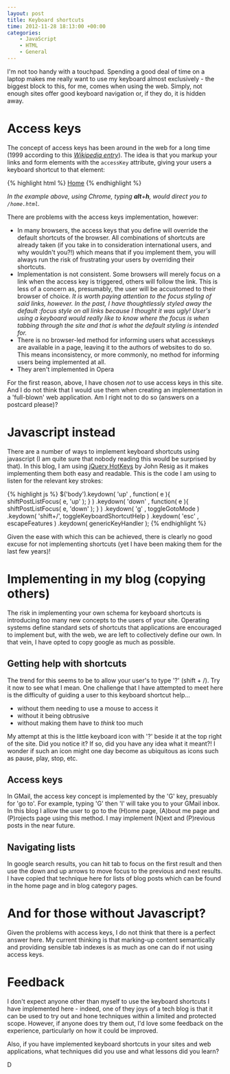 ```yaml
---
layout: post
title: Keyboard shortcuts
time: 2012-11-28 18:13:00 +00:00
categories:
    - JavaScript
    - HTML
    - General
---
```

I'm not too handy with a touchpad. Spending a good deal of time on a laptop makes me really want to use my keyboard almost exclusively - the biggest block to this, for me, comes when using the web. Simply, not enough sites offer good keyboard navigation or, if they do, it is hidden away.<!--more-->

# Access keys

The concept of access keys has been around in the web for a long time (1999 according to this <cite>[Wikipedia entry](http://en.wikipedia.org/wiki/Access_key)</cite>). The idea is that you markup your links and form elements with the `accessKey` attribute, giving your users a keyboard shortcut to that element:

{% highlight html %}
<a href="/home.html" accesskey="h" title="Go to the home page">Home</a>
{% endhighlight %}

*In the example above, using Chrome, typing **alt**+**h**, would direct you to `/home.html`.*

There are problems with the access keys implementation, however:

* In many browsers, the access keys that you define will override the default shortcuts of the browser. All combinations of shortcuts are already taken (if you take in to consideration international users, and why wouldn't you?!) which means that if you implement them, you will always run the risk of frustrating your users by overriding their shortcuts.
* Implementation is not consistent. Some browsers will merely focus on a link when the access key is triggered, others will follow the link. This is less of a concern as, presumably, the user will be accustomed to their browser of choice. *It is worth paying attention to the focus styling of said links, however. In the past, I have thoughtlessly styled away the default :focus style on all links because I thought it was ugly! User's using a keyboard would really like to know where the focus is when tabbing through the site and that is what the default styling is intended for.*
* There is no browser-led method for informing users what accesskeys are available in a page, leaving it to the authors of websites to do so. This means inconsistency, or more commonly, no method for informing users being implemented at all.
* They aren't implemented in Opera

For the first reason, above, I have chosen *not* to use access keys in this site. And I do not think that I would use them when creating an implementation in a 'full-blown' web application. Am I right not to do so (answers on a postcard please)?

# Javascript instead

There are a number of ways to implement keyboard shortcuts using javascript (I am quite sure that nobody reading this would be surprised by that). In this blog, I am using [jQuery HotKeys](https://github.com/jeresig/jquery.hotkeys) by John Resig as it makes implementing them both easy and readable. This is the code I am using to listen for the relevant key strokes:

{% highlight js %}
$('body').keydown( 'up'     , function( e ){ shiftPostListFocus( e, 'up'   ); } )
         .keydown( 'down'   , function( e ){ shiftPostListFocus( e, 'down' ); } )
         .keydown( 'g'      , toggleGotoMode             )
         .keydown( 'shift+/', toggleKeyboardShortcutHelp )
         .keydown( 'esc'    , escapeFeatures             )
         .keydown( genericKeyHandler );
{% endhighlight %}

Given the ease with which this can be achieved, there is clearly no good excuse for not implementing shortcuts (yet I have been making them for the last few years)!

# Implementing in my blog (copying others)

The risk in implementing your own schema for keyboard shortcuts is introducing too many new concepts to the users of your site. Operating systems define standard sets of shortcuts that applications are encouraged to implement but, with the web, we are left to collectively define our own. In that vein, I have opted to copy google as much as possible.

## Getting help with shortcuts

The trend for this seems to be to allow your user's to type '?' (shift + /). Try it now to see what I mean. One challenge that I have attempted to meet here is the difficulty of guiding a user to this keyboard shortcut help...

* without them needing to use a mouse to access it
* without it being obtrusive
* without making them have to *think* too much

My attempt at this is the little keyboard icon with '?' beside it at the top right of the site. Did you notice it? If so, did you have any idea what it meant?! I wonder if such an icon might one day become as ubiquitous as icons such as pause, play, stop, etc.

## Access keys

In GMail, the access key concept is implemented by the 'G' key, presuably for 'go to'. For example, typing 'G' then 'I' will take you to your GMail inbox. In this blog I allow the user to go to the (H)ome page, (A)bout me page and (P)rojects page using this method. I may implement (N)ext and (P)revious posts in the near future.

## Navigating lists

In google search results, you can hit tab to focus on the first result and then use the down and up arrows to move focus to the previous and next results. I have copied that technique here for lists of blog posts which can be found in the home page and in blog category pages.

# And for those without Javascript?

Given the problems with access keys, I do not think that there is a perfect answer here. My current thinking is that marking-up content semantically and providing sensible tab indexes is as much as one can do if not using access keys.

# Feedback

I don't expect anyone other than myself to use the keyboard shortcuts I have implemented here - indeed, one of they joys of a tech blog is that it can be used to try out and hone techniques within a limited and protected scope. However, if anyone does try them out, I'd love some feedback on the experience, particularly on how it could be improved.

Also, if you have implemented keyboard shortcuts in your sites and web applications, what techniques did you use and what lessons did you learn?

D